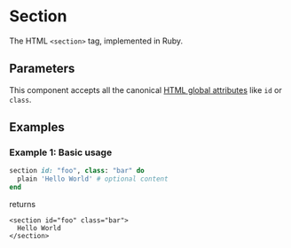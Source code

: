 # Section

The HTML `<section>` tag, implemented in Ruby.

## Parameters

This component accepts all the canonical [HTML global attributes](https://www.w3schools.com/tags/ref_standardattributes.asp) like `id` or `class`.

## Examples

### Example 1: Basic usage

```ruby
section id: "foo", class: "bar" do
  plain 'Hello World' # optional content
end
```

returns

```markup
<section id="foo" class="bar">
  Hello World
</section>
```

